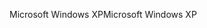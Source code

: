 <span data-ttu-id="b744e-101">Microsoft Windows XP</span><span class="sxs-lookup"><span data-stu-id="b744e-101">Microsoft Windows XP</span></span>